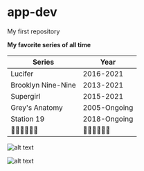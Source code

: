 # app-dev
My first repository

**My favorite series of all time**

| Series | Year |
| ----------- | ----------- |
| Lucifer | 2016-2021 |
| Brooklyn Nine-Nine | 2013-2021 |
| Supergirl | 2015-2021 |
| Grey's Anatomy | 2005-Ongoing |
| Station 19 | 2018-Ongoing |
| 🥖🥖🥖🥖🥖🥖 | 🥖🥖🥖🥖🥖🥖 |

![alt text](https://media.tenor.com/6Pi8KP5AX5UAAAAC/kafka-honkai-star-rail-kafka.gif)

![alt text](https://upload-os-bbs.hoyolab.com/upload/2023/08/10/118503830/660e509963c662307625caeb1e4d86b7_1445266420283659591.png?x-oss-process=image%2Fresize%2Cs_1000%2Fauto-orient%2C0%2Finterlace%2C1%2Fformat%2Cwebp%2Fquality%2Cq_80)
